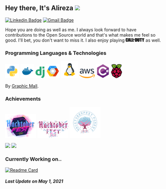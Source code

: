 ## Hey there, It's Alireza <img src="https://media.giphy.com/media/hvRJCLFzcasrR4ia7z/giphy.gif" width="25px">

[![Linkedin Badge](https://img.shields.io/badge/-Linkedin-blue?style=flat-square&logo=Linkedin&logoColor=white&link=https://www.linkedin.com/in/ali-reza-yahyapour-18b896164/)](https://www.linkedin.com/in/ali-reza-yahyapour-18b896164/) [![Gmail Badge](https://img.shields.io/badge/-Gmail-c14438?style=flat-square&logo=Gmail&logoColor=white&link=mailto:lnxpylnxpy@gmail.com)](mailto:lnxpylnxpy@gmail.com)

Hope you are doing as well as me. I always look forward to have contributions to the Open Source world and that's what makes me feel so good. I'll bet, you don't want to miss it. I also enjoy playing <img src="https://github.com/lnxpy/lnxpy/blob/main/icons/call.svg" width="60"> as well.

### Programming Languages & Technologies
<img src="https://github.com/lnxpy/lnxpy/blob/main/icons/python.svg" width="45"> <img src="https://github.com/lnxpy/lnxpy/blob/main/icons/docker.svg" width="45"> <img src="https://github.com/lnxpy/lnxpy/blob/main/icons/django%20(1).svg" width="29"> <img src="https://github.com/lnxpy/lnxpy/blob/main/icons/google-cloud-platform.svg" width="45"> <img src="https://github.com/lnxpy/lnxpy/blob/main/icons/linux.svg" width="55"> <img src="https://github.com/lnxpy/lnxpy/blob/main/icons/aws.svg" width="50"> <img src="https://github.com/lnxpy/lnxpy/blob/main/icons/csharp.svg" width="45"> <img src="https://github.com/lnxpy/lnxpy/blob/main/icons/raspberry.svg" width="35">

By [Graphic Mall](https://iconscout.com/contributors/iconsvalley).

### Achievements
<img src="https://github.com/lnxpy/lnxpy/blob/main/icons/hacktoberfest2019.svg" width="100"> <img src="https://github.com/lnxpy/lnxpy/blob/main/icons/hacktoberfest-full-logo.svg" width="100"> <img src="https://github.com/lnxpy/lnxpy/blob/main/icons/hacktobertree.png" width="100">

<img src = "https://github-readme-stats.vercel.app/api/top-langs/?username=lnxpy&layout=compact"> <img src = "https://github-readme-stats.vercel.app/api?username=lnxpy&show_icons=true&hide=[%22issues%22]">

### Currently Working on..
[![Readme Card](https://github-readme-stats.vercel.app/api/pin/?username=dbmqproject&repo=dbmq)](https://github.com/dbmqproject/dbmq)

##### Last Update on May 1, 2021
